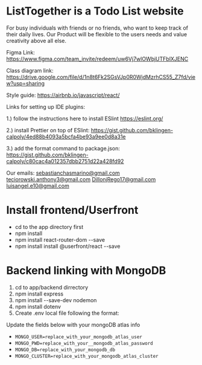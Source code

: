 # ListTogether is a Todo List website

For busy individuals with friends or no friends, who want to keep track of their daily lives.
Our Product will be flexible to the users needs and value creativity above all else.

Figma Link:
https://www.figma.com/team_invite/redeem/uw6Vj7wlOWbjUTFblXJENC

Class diagram link:
https://drive.google.com/file/d/1n8t6Fk2SGsVJp0R0WjdMzrhCS55_Z7fd/view?usp=sharing

Style guide:
https://airbnb.io/javascript/react/

Links for setting up IDE plugins:

1.) follow the instructions here to install ESlint https://eslint.org/

2.) install Prettier on top of ESlint: https://gist.github.com/bklingen-calpoly/4ed88b4093a5bcfa4be93a9ee0d8a31e

3.) add the format command to package.json: https://gist.github.com/bklingen-calpoly/c80cac4a012357dbb2751d22a428fd92  

Our emails:
sebastianchasmarino@gmail.com
teciorowski.anthony3@gmail.com
DillonjRego17@gmail.com
luisangel.e10@gmail.com

# Install frontend/Userfront
- cd to the app directory first
- npm install
- npm install react-router-dom --save
- npm install install @userfront/react --save

# Backend linking with MongoDB
1. cd to app/backend dirrectory
2. npm install express
2. npm install --save-dev nodemon 
1. npm install dotenv
2. Create .env local file following the format:

Update the fields below with your mongoDB atlas info
- `MONGO_USER=replace_with_your_mongodb_atlas_user`
- `MONGO_PWD=replace_with_your__mongodb_atlas_password`
- `MONGO_DB=replace_with_your_mongodb_db`
- `MONGO_CLUSTER=replace_with_your_mongodb_atlas_cluster`
